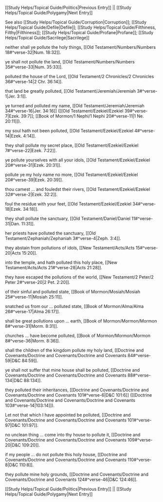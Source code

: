 [[Study Helps/Topical Guide/Politics|Previous Entry]]  ||  [[Study Helps/Topical Guide/Polygamy|Next Entry]]

 See also [[Study Helps/Topical Guide/Corruption|Corruption]]; [[Study Helps/Topical Guide/Defile|Defile]]; [[Study Helps/Topical Guide/Filthiness, Filthy|Filthiness]]; [[Study Helps/Topical Guide/Profane|Profane]]; [[Study Helps/Topical Guide/Sacrilege|Sacrilege]]

 neither shall ye pollute the holy things, [[Old Testament/Numbers/Numbers 18#^verse-32|Num. 18:32]].

 ye shall not pollute the land, [[Old Testament/Numbers/Numbers 35#^verse-33|Num. 35:33]].

 polluted the house of the Lord, [[Old Testament/2 Chronicles/2 Chronicles 36#^verse-14|2 Chr. 36:14]].

 that land be greatly polluted, [[Old Testament/Jeremiah/Jeremiah 3#^verse-1|Jer. 3:1]].

 ye turned and polluted my name, [[Old Testament/Jeremiah/Jeremiah 34#^verse-16|Jer. 34:16]] ([[Old Testament/Ezekiel/Ezekiel 39#^verse-7|Ezek. 39:7]]; [[Book of Mormon/1 Nephi/1 Nephi 20#^verse-11|1 Ne. 20:11]]).

 my soul hath not been polluted, [[Old Testament/Ezekiel/Ezekiel 4#^verse-14|Ezek. 4:14]].

 they shall pollute my secret place, [[Old Testament/Ezekiel/Ezekiel 7#^verse-22|Ezek. 7:22]].

 ye pollute yourselves with all your idols, [[Old Testament/Ezekiel/Ezekiel 20#^verse-31|Ezek. 20:31]].

 pollute ye my holy name no more, [[Old Testament/Ezekiel/Ezekiel 20#^verse-39|Ezek. 20:39]].

 thou camest ... and fouledst their rivers, [[Old Testament/Ezekiel/Ezekiel 32#^verse-2|Ezek. 32:2]].

 foul the residue with your feet, [[Old Testament/Ezekiel/Ezekiel 34#^verse-18|Ezek. 34:18]].

 they shall pollute the sanctuary, [[Old Testament/Daniel/Daniel 11#^verse-31|Dan. 11:31]].

 her priests have polluted the sanctuary, [[Old Testament/Zephaniah/Zephaniah 3#^verse-4|Zeph. 3:4]].

 they abstain from pollutions of idols, [[New Testament/Acts/Acts 15#^verse-20|Acts 15:20]].

 into the temple, and hath polluted this holy place, [[New Testament/Acts/Acts 21#^verse-28|Acts 21:28]].

 they have escaped the pollutions of the world, [[New Testament/2 Peter/2 Peter 2#^verse-20|2 Pet. 2:20]].

 of their sinful and polluted state, [[Book of Mormon/Mosiah/Mosiah 25#^verse-11|Mosiah 25:11]].

 snatched us from our ... polluted state, [[Book of Mormon/Alma/Alma 26#^verse-17|Alma 26:17]].

 shall be great pollutions upon ... earth, [[Book of Mormon/Mormon/Mormon 8#^verse-31|Morm. 8:31]].

 churches ... have become polluted, [[Book of Mormon/Mormon/Mormon 8#^verse-36|Morm. 8:36]].

 shall the children of the kingdom pollute my holy land, [[Doctrine and Covenants/Doctrine and Covenants/Doctrine and Covenants 84#^verse-59|D&C 84:59]].

 ye shall not suffer that mine house shall be polluted, [[Doctrine and Covenants/Doctrine and Covenants/Doctrine and Covenants 88#^verse-134|D&C 88:134]].

 they polluted their inheritances, [[Doctrine and Covenants/Doctrine and Covenants/Doctrine and Covenants 101#^verse-6|D&C 101:6]] ([[Doctrine and Covenants/Doctrine and Covenants/Doctrine and Covenants 103#^verse-14|103:14]]).

 Let not that which I have appointed be polluted, [[Doctrine and Covenants/Doctrine and Covenants/Doctrine and Covenants 101#^verse-97|D&C 101:97]].

 no unclean thing ... come into thy house to pollute it, [[Doctrine and Covenants/Doctrine and Covenants/Doctrine and Covenants 109#^verse-20|D&C 109:20]].

 if my people ... do not pollute this holy house, [[Doctrine and Covenants/Doctrine and Covenants/Doctrine and Covenants 110#^verse-8|D&C 110:8]].

 they pollute mine holy grounds, [[Doctrine and Covenants/Doctrine and Covenants/Doctrine and Covenants 124#^verse-46|D&C 124:46]].

[[Study Helps/Topical Guide/Politics|Previous Entry]]  ||  [[Study Helps/Topical Guide/Polygamy|Next Entry]]